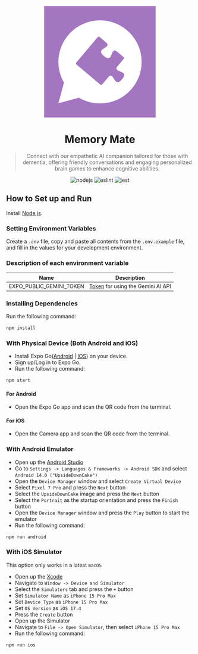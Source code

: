 <div align="center">
    <img src="https://github.com/SeoulSKY/MemoryMate/blob/main/assets/MemoryMate.png" width=300 aspect-ratio=1 alt="memorymate">
    <h1>Memory Mate</h1>
</div>

<blockquote align="center">
    Connect with our empathetic AI companion tailored for those with dementia, offering friendly conversations and engaging personalized brain games to enhance cognitive abilities.
</blockquote>

<div align="center">
    <img src="https://img.shields.io/badge/Node.js-v21.7-84ba64" alt="nodejs">
    <img src="https://github.com/SeoulSKY/MemoryMate/actions/workflows/eslint.yml/badge.svg" alt="eslint">
    <img src="https://github.com/SeoulSKY/MemoryMate/actions/workflows/jest.yml/badge.svg" alt="jest">
</div>


## How to Set up and Run

Install [Node.js](https://nodejs.org/en/download/).

### Setting Environment Variables

Create a `.env` file, copy and paste all contents from the `.env.example` file, and fill in the values for your development environment.

### Description of each environment variable

| Name                     | Description                                                                 |
|--------------------------|-----------------------------------------------------------------------------|
| EXPO_PUBLIC_GEMINI_TOKEN | [Token](https://aistudio.google.com/app/apikey) for using the Gemini AI API |

### Installing Dependencies

Run the following command:

```bash
npm install
```

### With Physical Device (Both Android and iOS)

* Install Expo Go([Android](https://play.google.com/store/apps/details?id=host.exp.exponent&hl=en&gl=US) | [IOS](https://apps.apple.com/us/app/expo-go/id982107779)) on your device.
* Sign up/Log in to Expo Go.
* Run the following command:

```bash
npm start
```

#### For Android
* Open the Expo Go app and scan the QR code from the terminal.

#### For iOS
* Open the Camera app and scan the QR code from the terminal.

### With Android Emulator

* Open up the [Android Studio](https://developer.android.com/studio)
* Go to `Settings -> Languages & Frameworks -> Android SDK` and select `Android 14.0 ("UpsideDownCake")`
* Open the `Device Manager` window and select `Create Virtual Device`
* Select `Pixel 7 Pro` and press the `Next` button
* Select the `UpsideDownCake` image and press the `Next` button
* Select the `Portrait` as the startup orientation and press the `Finish` button
* Open the `Device Manager` window and press the `Play` button to start the emulator
* Run the following command:

```bash
npm run android
```

### With iOS Simulator

This option only works in a latest `macOS`

* Open up the [Xcode](https://developer.apple.com/xcode/)
* Navigate to `Window -> Device and Simulator`
* Select the `Simulators` tab and press the `+` button
* Set `Simulator Name` as `iPhone 15 Pro Max`
* Set `Device Type` as `iPhone 15 Pro Max`
* Set `OS Version` as `iOS 17.4`
* Press the `Create` button
* Open up the Simulator
* Navigate to `File -> Open Simulator`, then select `iPhone 15 Pro Max`
* Run the following command:

```bash
npm run ios
```
